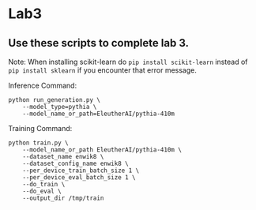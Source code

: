 # Lab3

## Use these scripts to complete lab 3. 


Note: When installing scikit-learn do `pip install scikit-learn` instead of `pip install sklearn` if you encounter that error message.

Inference Command:

```
python run_generation.py \
    --model_type=pythia \
    --model_name_or_path=EleutherAI/pythia-410m
```

Training Command:

```
python train.py \
    --model_name_or_path EleutherAI/pythia-410m \
    --dataset_name enwik8 \
    --dataset_config_name enwik8 \
    --per_device_train_batch_size 1 \
    --per_device_eval_batch_size 1 \
    --do_train \
    --do_eval \
    --output_dir /tmp/train
```
